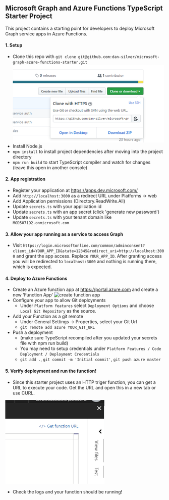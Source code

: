 ## Microsoft Graph and Azure Functions TypeScript Starter Project
This project contains a starting point for developers to deploy Microsoft Graph service apps in Azure Functions.

#### 1. Setup
* Clone this repo with `git clone git@github.com:dan-silver/microsoft-graph-azure-functions-starter.git`
 ![git clone link](screenshots/clone-link.PNG)
* Install Node.js
* ```npm install``` to install project dependencies after moving into the project directory
* ``` npm run build ``` to start TypeScript compiler and watch for changes (leave this open in another console)

#### 2. App registration

* Register your application at https://apps.dev.microsoft.com/
* Add `http://localhost:3000` as a redirect URL under Platforms -> web
* Add Application permissions (Directory.ReadWrite.All)
* Update `secrets.ts` with your application id
* Update `secrets.ts` with an app secret (click 'generate new password')
* Update `secrets.ts` with your tenant domain like `MOD507192.onmicrosoft.com`

#### 3. Allow your app running as a service to access Graph

* Visit `https://login.microsoftonline.com/common/adminconsent?client_id=YOUR_APP_ID&state=12345&redirect_uri=http://localhost:3000` and grant the app access. Replace `YOUR_APP_ID`. After granting access you will be redirected to `localhost:3000` and nothing is running there, which is expected.

#### 4. Deploy to Azure Functions

* Create an Azure function app at https://portal.azure.com and create a new 'Function App'
![create function app](screenshots/create-function-app.png)
* Configure your app to allow Git deployments
   * Under `Platform features` select `Deployment Options` and choose `Local Git Repository` as the source.
* Add your Function as a git remote
   * Under General Settings -> Properties, select your Git Url
   * `git remote add azure YOUR_GIT_URL`
* Push a deployment
  * (make sure TypeScript recompiled after you updated your secrets file with npm run build)
  * You may need to setup credentials under `Platform Features / Code Deployment / Deployment Credentials`
  * `git add .`, `git commit -m 'Initial commit'`, `git push azure master` 

#### 5. Verify deployment and run the function!
* Since this starter project uses an HTTP triger function, you can get a URL to execute your code. Get the URL and open this in a new tab or use CURL. 

![git clone link](screenshots/get-function-url.PNG)
* Check the logs and your function should be running!
